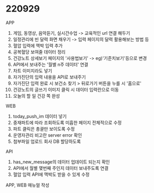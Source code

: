 # 220929

APP
1. 게임, 동영상, 음악듣기, 실시간수업 -> 교육적인 url 연결 해두기
2. 일정관리에 빈 달력 화면 채우기 -> 입력 페이지의 달력 활용해보는 방법 등
3. 혈압 입력에 맥박 입력 추가
4. 공복혈당 보여줄 데이터 정리
5. 건강노트 상세보기 페이지의 '사용법보기' -> eg)'기준치보기'등으로 변경
6. API에서 보내주는 '월별 n주 데이터' 연결
7. 차트 이미지라도 넣기
8. 자가진단의 입력 내용을 API로 보내주기
9. 자가진단 입력 완료 시 보건소 찾기 > 뒤로가기 버튼을 누를 시 '홈으로'
10. 건강노트의 글쓰기 이미지 클릭 시 데이터 입력란으로 이동
11. 오늘의 할 일 건강 쪽 완성

WEB
1. today_push_im 데이터 넣기
2. 중재파트에 따라 조회하도록 미흡한 페이지 전체적으로 수정
3. 파트 클릭은 총괄만 보이도록 수정
4. 운영자관리 비고란 server error 확인
5. 첨부파일 업로드 회사 DB 할당하도록

API
1. has_new_message의 데이터 업데이트 되는지 확인
2. API에서 월별 몇번째 주인지 데이터 보내주도록 연결
3. 혈압 입력 API에 맥박도 받을 수 있게 수정


APP, WEB 매뉴얼 작성